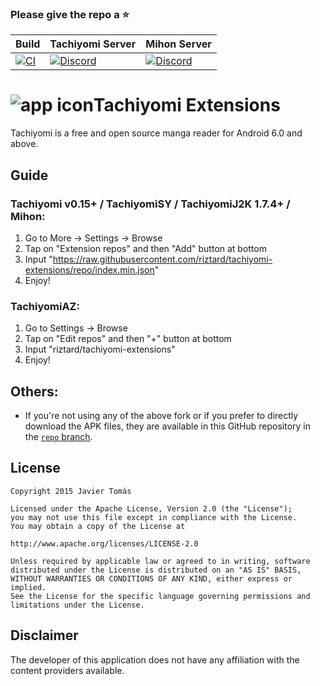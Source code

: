 ### Please give the repo a :star:

| Build | Tachiyomi Server | Mihon Server |
|-------|---------|---------|
| [![CI](https://github.com/tachiyomiorg/tachiyomi-extensions/workflows/CI/badge.svg?event=push)](https://github.com/tachiyomiorg/tachiyomi-extensions/actions/workflows/build_push.yml) | [![Discord](https://img.shields.io/discord/349436576037732353.svg?label=discord&labelColor=7289da&color=2c2f33&style=flat)](https://discord.gg/tachiyomi) | [![Discord](https://img.shields.io/discord/1195734228319617024.svg?label=discord&labelColor=7289da&color=2c2f33&style=flat)](https://discord.gg/mihon) |

# ![app icon](/../riz-ext/.github/readme-images/app-icon.png)Tachiyomi Extensions
Tachiyomi is a free and open source manga reader for Android 6.0 and above.

## Guide

### Tachiyomi v0.15+ / TachiyomiSY / TachiyomiJ2K 1.7.4+ / Mihon:
1. Go to More → Settings → Browse
2. Tap on "Extension repos" and then "Add" button at bottom
3. Input "https://raw.githubusercontent.com/riztard/tachiyomi-extensions/repo/index.min.json"
4. Enjoy!

### TachiyomiAZ:
1. Go to Settings → Browse
2. Tap on "Edit repos" and then "+" button at bottom
3. Input "riztard/tachiyomi-extensions"
4. Enjoy!

## Others:
- If you're not using any of the above fork or if you prefer to directly download the APK files, they are available in this GitHub repository in the [`repo` branch](https://github.com/riztard/tachiyomi-extensions/tree/repo/apk).

## License

    Copyright 2015 Javier Tomás

    Licensed under the Apache License, Version 2.0 (the "License");
    you may not use this file except in compliance with the License.
    You may obtain a copy of the License at

    http://www.apache.org/licenses/LICENSE-2.0

    Unless required by applicable law or agreed to in writing, software
    distributed under the License is distributed on an "AS IS" BASIS,
    WITHOUT WARRANTIES OR CONDITIONS OF ANY KIND, either express or implied.
    See the License for the specific language governing permissions and
    limitations under the License.

## Disclaimer

The developer of this application does not have any affiliation with the content providers available.
